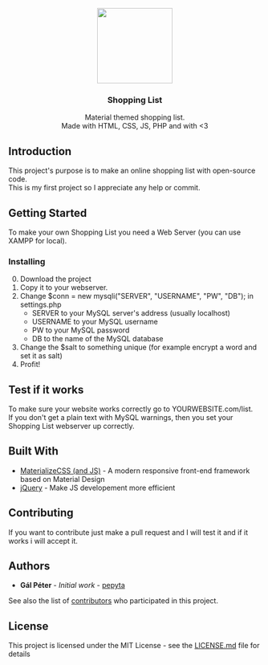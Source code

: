 <p align="center">
  <a href="https://shoplist.ml">
    <img src="https://shoplist.ml/list/img/web_hi_res_512.png" width="150">
  </a>
</p>

<h3 align="center">Shopping List</h3>

<p align="center">
   Material themed shopping list.<br>
   Made with HTML, CSS, JS, PHP and with <3
</p>

## Introduction
This project's purpose is to make an online shopping list with open-source code.<br>
This is my first project so I appreciate any help or commit.

## Getting Started
To make your own Shopping List you need a Web Server (you can use XAMPP for local).

### Installing
0. Download the project
1. Copy it to your webserver.
2. Change $conn = new mysqli("SERVER", "USERNAME", "PW", "DB"); in settings.php
   - SERVER to your MySQL server's address (usually localhost)
   - USERNAME to your MySQL username
   - PW to your MySQL password
   - DB to the name of the MySQL database
3. Change the $salt to something unique (for example encrypt a word and set it as salt)
4. Profit!

## Test if it works
To make sure your website works correctly go to YOURWEBSITE.com/list.<br>
If you don't get a plain text with MySQL warnings, then you set your Shopping List webserver up correctly.

## Built With

* [MaterializeCSS (and JS)](https://materializecss.com/) - A modern responsive front-end framework based on Material Design
* [jQuery](https://jquery.com/) - Make JS developement more efficient

## Contributing
If you want to contribute just make a pull request and I will test it and if it works i will accept it.

## Authors

* **Gál Péter** - *Initial work* - [pepyta](https://github.com/pepyta)

See also the list of [contributors](https://github.com/your/project/contributors) who participated in this project.

## License

This project is licensed under the MIT License - see the [LICENSE.md](LICENSE.md) file for details
